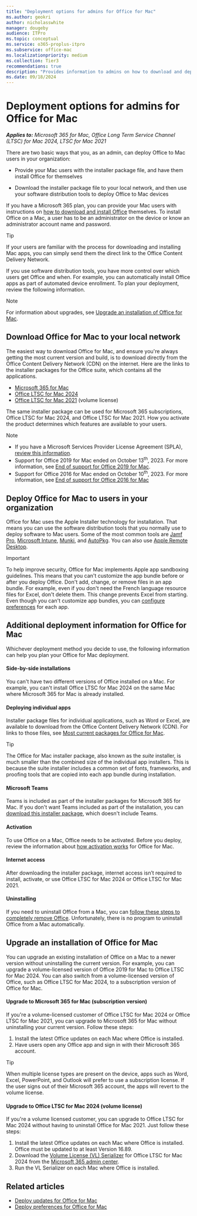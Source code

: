```yaml
---
title: "Deployment options for admins for Office for Mac"
ms.author: geokri
author: nicholasswhite
manager: dougeby
audience: ITPro
ms.topic: conceptual
ms.service: o365-proplus-itpro
ms.subservice: office-mac
ms.localizationpriority: medium
ms.collection: Tier3
recommendations: true
description: "Provides information to admins on how to download and deploy Office for Mac to users in their organization"
ms.date: 09/18/2024
---
```


# Deployment options for admins for Office for Mac

***Applies to:*** *Microsoft 365 for Mac, Office Long Term Service Channel (LTSC) for Mac 2024, LTSC for Mac 2021*

There are two basic ways that you, as an admin, can deploy Office to Mac users in your organization:
  
- Provide your Mac users with the installer package file, and have them install Office for themselves

- Download the installer package file to your local network, and then use your software distribution tools to deploy Office to Mac devices

If you have a Microsoft 365 plan, you can provide your Mac users with instructions on [how to download and install Office](https://support.microsoft.com/office/4414eaaf-0478-48be-9c42-23adc4716658?#InstallSteps=Install_on_a_Mac) themselves. To install Office on a Mac, a user has to be an administrator on the device or know an administrator account name and password.

> [!TIP] 
> If your users are familiar with the process for downloading and installing Mac apps, you can simply send them the direct link to the Office Content Delivery Network.
  
If you use software distribution tools, you have more control over which users get Office and when. For example, you can automatically install Office apps as part of automated device enrollment. To plan your deployment, review the following information.

> [!NOTE]
> For information about upgrades, see [Upgrade an installation of Office for Mac](#upgrade-an-installation-of-office-for-mac).
  
## Download Office for Mac to your local network

The easiest way to download Office for Mac, and ensure you're always getting the most current version and build, is to download directly from the Office Content Delivery Network (CDN) on the internet. Here are the links to the installer packages for the Office suite, which contains all the applications.

- [Microsoft 365 for Mac](https://go.microsoft.com/fwlink/p/?linkid=2009112)
- [Office LTSC for Mac 2024]()
- [Office LTSC for Mac 2021](https://go.microsoft.com/fwlink/p/?linkid=2244846) (volume license)

The same installer package can be used for Microsoft 365 subscriptions, Office LTSC for Mac 2024, and Office LTSC for Mac 2021. How you activate the product determines which features are available to your users.

> [!NOTE]
> - If you have a Microsoft Services Provider License Agreement (SPLA), [review this information](/office/ltsc/2021/spla).
> - Support for Office 2019 for Mac ended on October 13<sup>th</sup>, 2023. For more information, see [End of support for Office 2019 for Mac](https://support.microsoft.com/office/f2cbba0a-0773-4b2c-b417-b20b5bb2c757).
> - Support for Office 2016 for Mac ended on October 10<sup>th</sup>, 2023. For more information, see [End of support for Office 2016 for Mac](https://support.microsoft.com/office/e944a907-bbc8-4be5-918d-a514068d0056)

## Deploy Office for Mac to users in your organization

Office for Mac uses the Apple Installer technology for installation. That means you can use the software distribution tools that you normally use to deploy software to Mac users. Some of the most common tools are [Jamf Pro](https://www.jamf.com/products/jamf-pro/), [Microsoft Intune](/mem/intune/), [Munki](https://www.munki.org/), and [AutoPkg](https://github.com/autopkg/autopkg). You can also use [Apple Remote Desktop](https://www.apple.com/remotedesktop/).
  
> [!IMPORTANT]
> To help improve security, Office for Mac implements Apple app sandboxing guidelines. This means that you can't customize the app bundle before or after you deploy Office. Don't add, change, or remove files in an app bundle. For example, even if you don't need the French language resource files for Excel, don't delete them. This change prevents Excel from starting. Even though you can't customize app bundles, you can [configure preferences](deploy-preferences-for-office-for-mac.md) for each app.
  
## Additional deployment information for Office for Mac

Whichever deployment method you decide to use, the following information can help you plan your Office for Mac deployment.
  
#### Side-by-side installations

You can't have two different versions of Office installed on a Mac. For example, you can't install Office LTSC for Mac 2024 on the same Mac where Microsoft 365 for Mac is already installed.

#### Deploying individual apps

Installer package files for individual applications, such as Word or Excel, are available to download from the Office Content Delivery Network (CDN). For links to those files, see [Most current packages for Office for Mac](/officeupdates/update-history-office-for-mac#most-current-packages-for-office-for-mac).

> [!TIP]
> The Office for Mac installer package, also known as the *suite* installer, is much smaller than the combined size of the individual app installers.
> This is because the suite installer includes a common set of fonts, frameworks, and proofing tools that are copied into each app bundle during installation. 

#### Microsoft Teams

Teams is included as part of the installer packages for Microsoft 365 for Mac. If you don't want Teams included as part of the installation, you can [download this installer package](https://go.microsoft.com/fwlink/p/?linkid=525133), which doesn't include Teams.

#### Activation

To use Office on a Mac, Office needs to be activated. Before you deploy, review the information about [how activation works](overview-of-activation-for-office-for-mac.md) for Office for Mac.

#### Internet access

After downloading the installer package, internet access isn’t required to install, activate, or use Office LTSC for Mac 2024 or Office LTSC for Mac 2021.  

#### Uninstalling

If you need to uninstall Office from a Mac, you can [follow these steps to completely remove Office](https://support.microsoft.com/office/ec3aa66e-6a76-451f-9d35-cba2e14e94c0). Unfortunately, there is no program to uninstall Office from a Mac automatically.

## Upgrade an installation of Office for Mac

You can upgrade an existing installation of Office on a Mac to a newer version without uninstalling the current version. For example, you can upgrade a volume-licensed version of Office 2019 for Mac to Office LTSC for Mac 2024. You can also switch from a volume-licensed version of Office, such as Office LTSC for Mac 2024, to a subscription version of Office for Mac.

#### Upgrade to Microsoft 365 for Mac (subscription version)

If you're a volume-licensed customer of Office LTSC for Mac 2024 or Office LTSC for Mac 2021, you can upgrade to Microsoft 365 for Mac without uninstalling your current version. Follow these steps:

1. Install the latest Office updates on each Mac where Office is installed.
2. Have users open any Office app and sign in with their Microsoft 365 account.

> [!TIP]
> When multiple license types are present on the device, apps such as Word, Excel, PowerPoint, and Outlook will prefer to use a subscription license.
> If the user signs out of their Microsoft 365 account, the apps will revert to the volume license.

#### Upgrade to Office LTSC for Mac 2024 (volume license)

If you're a volume licensed customer, you can upgrade to Office LTSC for Mac 2024 without having to uninstall Office for Mac 2021. Just follow these steps:

1. Install the latest Office updates on each Mac where Office is installed. Office must be updated to at least Version 16.89.
2. Download the [Volume License (VL) Serializer](volume-license-serializer.md) for Office LTSC for Mac 2024 from the [Microsoft 365 admin center](https://admin.microsoft.com/).
3. Run the VL Serializer on each Mac where Office is installed.

## Related articles

- [Deploy updates for Office for Mac](deploy-updates-for-office-for-mac.md)
- [Deploy preferences for Office for Mac](deploy-preferences-for-office-for-mac.md)
